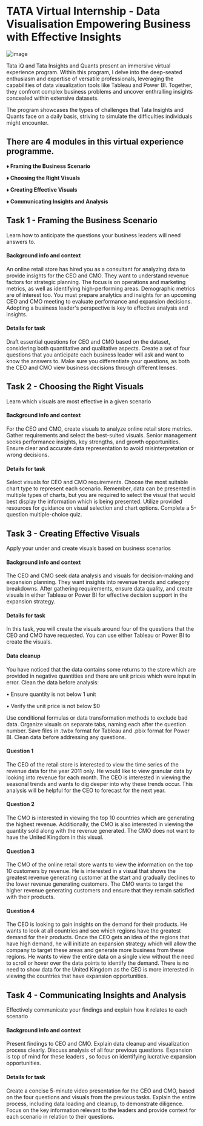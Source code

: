 # TATA Virtual Internship - Data Visualisation Empowering Business with Effective Insights

![image](https://github.com/amanjot-git/Tata_Virtual_Internship/assets/59747572/d77444c3-4fe0-4c88-9c12-027eaf3097e1)
 

Tata iQ and Tata Insights and Quants present an immersive virtual experience program. Within this program, I delve into the deep-seated enthusiasm and expertise of versatile professionals, leveraging the capabilities of data visualization tools like Tableau and Power BI. Together, they confront complex business problems and uncover enthralling insights concealed within extensive datasets.

The program showcases the types of challenges that Tata Insights and Quants face on a daily basis, striving to simulate the difficulties individuals might encounter.

## There are 4 modules in this virtual experience programme. 

**♦ Framing the Business Scenario**

**♦ Choosing the Right Visuals**

**♦ Creating Effective Visuals**

**♦ Communicating Insights and Analysis**


## Task 1 - Framing the Business Scenario
Learn how to anticipate the questions your business leaders will need answers to.

####  Background info and context

An online retail store has hired you as a consultant for analyzing data to provide insights for the CEO and CMO. They want to understand revenue factors for strategic planning. The focus is on operations and marketing metrics, as well as identifying high-performing areas. Demographic metrics are of interest too. You must prepare analytics and insights for an upcoming CEO and CMO meeting to evaluate performance and expansion decisions. Adopting a business leader's perspective is key to effective analysis and insights.

#### Details for task

Draft essential questions for CEO and CMO based on the dataset, considering both quantitative and qualitative aspects.
Create a set of four questions that you anticipate each business leader will ask and want to know the answers to. Make sure you differentiate your questions, as both the CEO and CMO view business decisions through different lenses.

## Task 2 - Choosing the Right Visuals
Learn which visuals are most effective in a given scenario

#### Background info and context

For the CEO and CMO, create visuals to analyze online retail store metrics. Gather requirements and select the best-suited visuals. Senior management seeks performance insights, key strengths, and growth opportunities. Ensure clear and accurate data representation to avoid misinterpretation or wrong decisions.

#### Details for task

Select visuals for CEO and CMO requirements. Choose the most suitable chart type to represent each scenario. Remember, data can be presented in multiple types of charts, but you are required to select the visual that would best display the information which is being presented. Utilize provided resources for guidance on visual selection and chart options. Complete a 5-question multiple-choice quiz.

## Task 3 - Creating Effective Visuals
Apply your under and create visuals based on business scenarios

#### Background info and context

The CEO and CMO seek data analysis and visuals for decision-making and expansion planning. They want insights into revenue trends and category breakdowns. After gathering requirements, ensure data quality, and create visuals in either Tableau or Power BI for effective decision support in the expansion strategy.

#### Details for task

In this task, you will create the visuals around four of the questions that the CEO and CMO have requested. You can use either Tableau or Power BI to create the visuals.

#### Data cleanup

You have noticed that the data contains some returns to the store which are provided in negative quantities and there are unit prices which were input in error. 
Clean the data before analysis:

• Ensure quantity is not below 1 unit

• Verify the unit price is not below $0

Use conditional formulas or data transformation methods to exclude bad data. Organize visuals on separate tabs, naming each after the question number. Save files in .twbx format for Tableau and .pbix format for Power BI. Clean data before addressing any questions.

#### Question 1

The CEO of the retail store is interested to view the time series of the revenue data for the year 2011 only. He would like to view granular data by looking into revenue for each month. The CEO is interested in viewing the seasonal trends and wants to dig deeper into why these trends occur. This analysis will be helpful for the CEO to forecast for the next year.

#### Question 2

The CMO is interested in viewing the top 10 countries which are generating the highest revenue. Additionally, the CMO is also interested in viewing the quantity sold along with the revenue generated. The CMO does not want to have the United Kingdom in this visual.

#### Question 3

The CMO of the online retail store wants to view the information on the top 10 customers by revenue. He is interested in a visual that shows the greatest revenue generating customer at the start and gradually declines to the lower revenue generating customers. The CMO wants to target the higher revenue generating customers and ensure that they remain satisfied with their products.

#### Question 4

The CEO is looking to gain insights on the demand for their products. He wants to look at all countries and see which regions have the greatest demand for their products. Once the CEO gets an idea of the regions that have high demand, he will initiate an expansion strategy which will allow the company to target these areas and generate more business from these regions. He wants to view the entire data on a single view without the need to scroll or hover over the data points to identify the demand. There is no need to show data for the United Kingdom as the CEO is more interested in viewing the countries that have expansion opportunities.

## Task 4 - Communicating Insights and Analysis
Effectively communicate your findings and explain how it relates to each scenario

#### Background info and context

Present findings to CEO and CMO. Explain data cleanup and visualization process clearly. Discuss analysis of all four previous questions. Expansion is top of mind for these leaders , so focus on identifying lucrative expansion opportunities.

#### Details for task

Create a concise 5-minute video presentation for the CEO and CMO, based on the four questions and visuals from the previous tasks. Explain the entire process, including data loading and cleanup, to demonstrate diligence. Focus on the key information relevant to the leaders and provide context for each scenario in relation to their questions.

